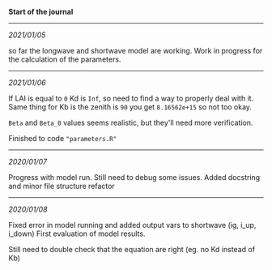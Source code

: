 **Start of the journal**

________________
*2021/01/05*

so far the longwave and shortwave model are working.
Work in progress for the calculation of the parameters.

________________
*2021/01/06*

If LAI is equal to `0` Kd is `Inf`, so need to find a way to properly deal with it.  
Same thing for Kb is the zenith is `90` you get `8.16562e+15` so not too okay.

`Beta` and `Beta_0` values seems realistic, but they'll need more verification.

Finished to code `"parameters.R"` 

----------------
*2020/01/07*

Progress with model run. Still need to debug some issues.
Added docstring and minor file structure refactor

-----------
*2020/01/08*

Fixed error in model running and added output vars to shortwave (ig, i_up, i_down)
First evaluation of model results.

Still need to double check that the equation are right (eg. no Kd instead of Kb)